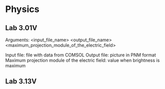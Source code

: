 # Physics

## Lab 3.01V

Arguments: <input_file_name> <output_file_name> <maximum_projection_module_of_the_electric_field>

Input file: file with data from COMSOL
Output file: picture in PNM format
Maximum projection module of the electric field: value when brightness is maximum

## Lab 3.13V
